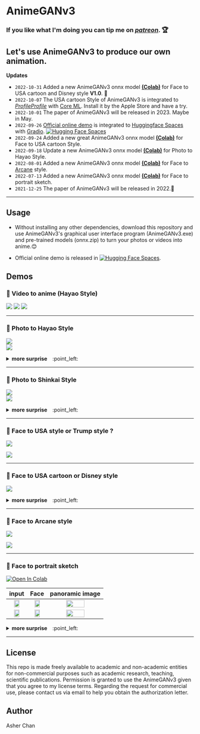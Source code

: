 # AnimeGANv3   

### If you like what I'm doing you can tip me on [*patreon*](https://www.patreon.com/Asher_Chan). :trophy:    
## Let's use AnimeGANv3 to produce our own animation.  

**Updates**  
* `2022-10-31` Added a new AnimeGANv3 onnx model [**(Colab)**](https://www.patreon.com/posts/preview-brings-73924750?utm_medium=clipboard_copy&utm_source=copyLink&utm_campaign=postshare_creator) for Face to USA cartoon and Disney style **V1.0**. :jack_o_lantern:    
* `2022-10-07` The USA cartoon Style of AnimeGANv3 is integrated to [*ProfileProfile*](https://apps.apple.com/in/app/profileprofile/id1636884362
) with [Core ML](https://developer.apple.com/documentation/coreml). Install it by the Apple Store and have a try.       
* `2022-10-01` The paper of AnimeGANv3 will be released in 2023. Maybe in May.    
* `2022-09-26` [Official online demo](https://huggingface.co/spaces/TachibanaYoshino/AnimeGANv3) is integrated to [Huggingface Spaces](https://huggingface.co/spaces) with [Gradio](https://github.com/gradio-app/gradio). [![Hugging Face Spaces](https://img.shields.io/badge/%F0%9F%A4%97%20Hugging%20Face-Spaces-blue)](https://huggingface.co/spaces/TachibanaYoshino/AnimeGANv3)     
* `2022-09-24` Added a new great AnimeGANv3 onnx model [**(Colab)**](https://www.patreon.com/posts/released-onnx-to-72379845?utm_medium=clipboard_copy&utm_source=copyLink&utm_campaign=postshare_creator) for Face to USA cartoon Style.    
* `2022-09-18` Update a new AnimeGANv3 onnx model [**(Colab)**](https://www.patreon.com/posts/colab-of-with-72136496?utm_medium=clipboard_copy&utm_source=copyLink&utm_campaign=postshare_creator) for Photo to Hayao Style.    
* `2022-08-01` Added a new AnimeGANv3 onnx model [**(Colab)**](https://www.patreon.com/posts/new-animeganv3-69895469?utm_medium=clipboard_copy&utm_source=copyLink&utm_campaign=postshare_creator) for Face to [Arcane](https://www.netflix.com/sg/title/81435684) style.    
* `2022-07-13` Added a new AnimeGANv3 onnx model [**(Colab)**](https://colab.research.google.com/drive/1XYNWwM8Xq-U7KaTOqNap6A-Yq1f-V-FB?usp=sharing) for Face to portrait sketch.
* `2021-12-25` The paper of AnimeGANv3 will be released in 2022.:christmas_tree:  
---------  

## Usage  

* Without installing any other dependencies, download this repository and use AnimeGANv3's graphical user interface program (AnimeGANv3.exe) and pre-trained models (onnx.zip) to turn your photos or videos into anime.:blush:   

*  Official online demo is released in [![Hugging Face Spaces](https://img.shields.io/badge/%F0%9F%A4%97%20Hugging%20Face-Spaces-blue)](https://huggingface.co/spaces/TachibanaYoshino/AnimeGANv3).      


## Demos 
### :mount_fuji: Video to anime (Hayao Style)   
<p>
<a href="https://youtu.be/EosubeJmAnE"><img src="https://img.shields.io/static/v1?label=YouTube&message=video 1&color=red"/></a>
<a href="https://youtu.be/5qLUflWb45E"><img src="https://img.shields.io/static/v1?label=YouTube&message=video 2&color=green"/></a>
<a href="https://youtu.be/0KaScDxgyBw"><img src="https://img.shields.io/static/v1?label=YouTube&message=video 3&color=pink"/></a>
</p>

  
____
### :art: Photo to Hayao Style    
![](https://github.com/TachibanaYoshino/AnimeGANv3/blob/master/results/AnimeGANv3_Hayao/32.jpg)      
![](https://github.com/TachibanaYoshino/AnimeGANv3/blob/master/results/AnimeGANv3_Hayao/29.jpg)   

<details>
<summary><strong>   more surprise</strong>&emsp;:point_left:</summary>    

![](https://github.com/TachibanaYoshino/AnimeGANv3/blob/master/results/AnimeGANv3_Hayao/33.jpg)   
![](https://github.com/TachibanaYoshino/AnimeGANv3/blob/master/results/AnimeGANv3_Hayao/31.jpg)   
![](https://github.com/TachibanaYoshino/AnimeGANv3/blob/master/results/AnimeGANv3_Hayao/35.jpg)   
![](https://github.com/TachibanaYoshino/AnimeGANv3/blob/master/results/AnimeGANv3_Hayao/4.jpg)   
![](https://github.com/TachibanaYoshino/AnimeGANv3/blob/master/results/AnimeGANv3_Hayao/34.jpg)   

</details>    

___
### :art: Photo to Shinkai Style 
![](https://github.com/TachibanaYoshino/AnimeGANv3/blob/master/results/AnimeGANv3_Shinkai/3.jpg)  
![](https://github.com/TachibanaYoshino/AnimeGANv3/blob/master/results/AnimeGANv3_Shinkai/4.jpg)  
     
<details>
<summary><strong>   more surprise</strong>&emsp;:point_left:</summary>    

![](https://github.com/TachibanaYoshino/AnimeGANv3/blob/master/results/AnimeGANv3_Shinkai/9.jpg)   
![](https://github.com/TachibanaYoshino/AnimeGANv3/blob/master/results/AnimeGANv3_Shinkai/10.jpg)   
![](https://github.com/TachibanaYoshino/AnimeGANv3/blob/master/results/AnimeGANv3_Shinkai/11.jpg)  
![](https://github.com/TachibanaYoshino/AnimeGANv3/blob/master/results/AnimeGANv3_Shinkai/8.jpg)  

</details>   
       
___    
### :art: Face to USA style or Trump style ? 
![](https://github.com/TachibanaYoshino/AnimeGANv3/blob/master/results/AnimeGANv3_USA/AnimeGANv3_USA_Trump.gif)     
      
![](https://github.com/TachibanaYoshino/AnimeGANv3/blob/master/results/AnimeGANv3_USA/output.jpg)  


___    
### :art: Face to USA cartoon or Disney style    
![](https://github.com/TachibanaYoshino/AnimeGANv3/blob/master/results/AnimeGANv3_Trump/AnimeGANv3_Trump_2pic.gif)     
      
<details>
<summary><strong>   more surprise</strong>&emsp;:point_left:</summary>    

![](https://github.com/TachibanaYoshino/AnimeGANv3/blob/master/results/AnimeGANv3_Trump/AnimeGANv3_Trump_1pic.gif) 
      
![](https://github.com/TachibanaYoshino/AnimeGANv3/blob/master/results/AnimeGANv3_Trump/Trump_output.jpg)      
  
</details> 
      
      
___    
### :art: Face to Arcane style   
![](https://github.com/TachibanaYoshino/AnimeGANv3/blob/master/results/AnimeGANv3_Arcane/AnimeGANv3_Arcane.gif)     
      
![](https://github.com/TachibanaYoshino/AnimeGANv3/blob/master/results/AnimeGANv3_Arcane/AnimeGANv3_Arcane.jpg)   
      
___     
### :art: Face to portrait sketch   
[![Open In Colab](https://colab.research.google.com/assets/colab-badge.svg)](https://colab.research.google.com/drive/1XYNWwM8Xq-U7KaTOqNap6A-Yq1f-V-FB?usp=sharing)     
      
| input | Face | panoramic image|
| :-: |:-:| :-:|
|<img src="https://github.com/TachibanaYoshino/AnimeGANv3/blob/master/results/AnimeGANv3_Face2portrait_sketch/portrait.jpg" height="60%" width="60%">|<img src="https://github.com/TachibanaYoshino/AnimeGANv3/blob/master/results/AnimeGANv3_Face2portrait_sketch/output_onnx.png" height="60%" width="60%">|<img src="https://github.com/TachibanaYoshino/AnimeGANv3/blob/master/results/AnimeGANv3_Face2portrait_sketch/output_onnx1.png" height="60%" width="60%">|
|<img src="https://github.com/TachibanaYoshino/AnimeGANv3/blob/master/results/AnimeGANv3_Face2portrait_sketch/body.jpg" height="60%" width="60%">|<img src="https://github.com/TachibanaYoshino/AnimeGANv3/blob/master/results/AnimeGANv3_Face2portrait_sketch/output_onnx3.png" height="60%" width="60%" >|<img src="https://github.com/TachibanaYoshino/AnimeGANv3/blob/master/results/AnimeGANv3_Face2portrait_sketch/output_onnx2.png" height="60%" width="60%">|     
    
<details>
<summary><strong>   more surprise</strong>&emsp;:point_left:</summary>     

![](https://github.com/TachibanaYoshino/AnimeGANv3/blob/master/results/AnimeGANv3_Face2portrait_sketch/face2portrait_sketch.jpg)   

</details>    

___     

## License  
This repo is made freely available to academic and non-academic entities for non-commercial purposes such as academic research, teaching, scientific publications. Permission is granted to use the AnimeGANv3 given that you agree to my license terms. Regarding the request for commercial use, please contact us via email to help you obtain the authorization letter.
## Author  
Asher Chan 
